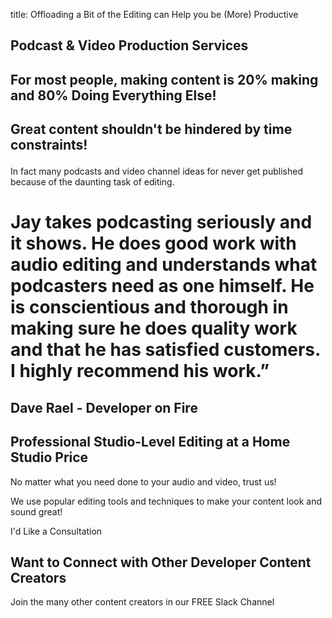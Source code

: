 title: Offloading a Bit of the Editing can Help you be (More) Productive

<h2 class="subtitle is-3 has-text-info">
Podcast & Video Production Services
</h2>
  <div class="section">
  <h2 class="subtitle is-4 has-text-info">For most people, making content is 20% making and 80%
  <span class="has-text-weight-semibold">Doing Everything Else!</span>
</h2>

<h2 class="subtitle has-text-grey-dark has-text-weight-bold">
  <p>Great content shouldn't be hindered by time constraints!<p>
</h2>
</div>

<div class="section">
<p>
In fact many podcasts and video channel ideas for never get published because of the daunting task of editing.
</p>

<div class="box is-bold">
<h1 class="title is-4 has-text-grey">
Jay takes podcasting seriously and it shows. He does good work with audio editing and understands what podcasters need as one himself. He is conscientious and thorough in making sure he does quality work and that he has satisfied customers. I highly recommend his work.”
</h1>
<h2 class="subtitle has-text-right is-italic">Dave Rael - Developer on Fire</h2>
</div>
</div>

<section class="section">
<h2 class="subtitle is-4">Professional Studio-Level Editing at a Home Studio
Price</h2>

</div>

<p class="has-text-info">
  No matter what you need done to your audio and video, trust us!
</p>

<p>
  We use popular editing tools and techniques to make your content look and
  sound great!
</p>

<div class="container">
  <a type="submit" class="button">I'd Like a Consultation</a>
</div>
</section>

<section>
<h2 class="title is-4 has-text-primary">Want to Connect with Other Developer Content Creators</h2>
<p>Join the many other content creators in our FREE Slack Channel</p>
<div class="icon">
  <i class="fab fa-slack fa-5x px-2" style="color:#1DA1F2;"></i>
</div>

</section>
